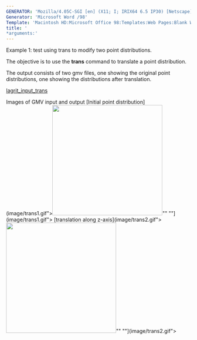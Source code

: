 ```yaml
---
GENERATOR: 'Mozilla/4.05C-SGI [en] (X11; I; IRIX64 6.5 IP30) [Netscape]'
Generator: 'Microsoft Word /98'
Template: 'Macintosh HD:Microsoft Office 98:Templates:Web Pages:Blank Web Page'
title: '
*arguments:'
---
```


Example 1: test using trans to modify two point distributions.

 The objective is to use the **trans** command to translate a point
 distribution.

 The output consists of two gmv files, one showing the original point
 distributions, one showing the distributions after translation.

 [lagrit\_input\_trans](../lagrit_input_trans)

Images of GMV input and output
[Initial point
distribution](image/trans1.gif"><img height="300" width="300" src="https://lanl.github.io/LaGriT/assets/images/trans1_tn.gif">""
""](image/trans1.gif">
[translation along
z-axis](image/trans2.gif"><img height="300" width="300" src="https://lanl.github.io/LaGriT/assets/images/trans2_tn.gif">""
""](image/trans2.gif">

